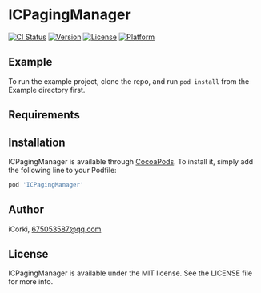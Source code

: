 # ICPagingManager

[![CI Status](http://img.shields.io/travis/iCorki/ICPagingManager.svg?style=flat)](https://travis-ci.org/iCorki/ICPagingManager)
[![Version](https://img.shields.io/cocoapods/v/ICPagingManager.svg?style=flat)](http://cocoapods.org/pods/ICPagingManager)
[![License](https://img.shields.io/cocoapods/l/ICPagingManager.svg?style=flat)](http://cocoapods.org/pods/ICPagingManager)
[![Platform](https://img.shields.io/cocoapods/p/ICPagingManager.svg?style=flat)](http://cocoapods.org/pods/ICPagingManager)

## Example

To run the example project, clone the repo, and run `pod install` from the Example directory first.

## Requirements

## Installation

ICPagingManager is available through [CocoaPods](http://cocoapods.org). To install
it, simply add the following line to your Podfile:

```ruby
pod 'ICPagingManager'
```

## Author

iCorki, 675053587@qq.com

## License

ICPagingManager is available under the MIT license. See the LICENSE file for more info.
